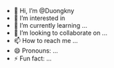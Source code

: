 - 👋 Hi, I’m @Duongkny
- 👀 I’m interested in 
- 🌱 I’m currently learning ...
- 💞️ I’m looking to collaborate on ...
- 📫 How to reach me ...
- 😄 Pronouns: ...
- ⚡ Fun fact: ...

<!---
Duongkny/Duongkny is a ✨ special ✨ repository because its `README.md` (this file) appears on your GitHub profile.
You can click the Preview link to take a look at your changes.
--->
